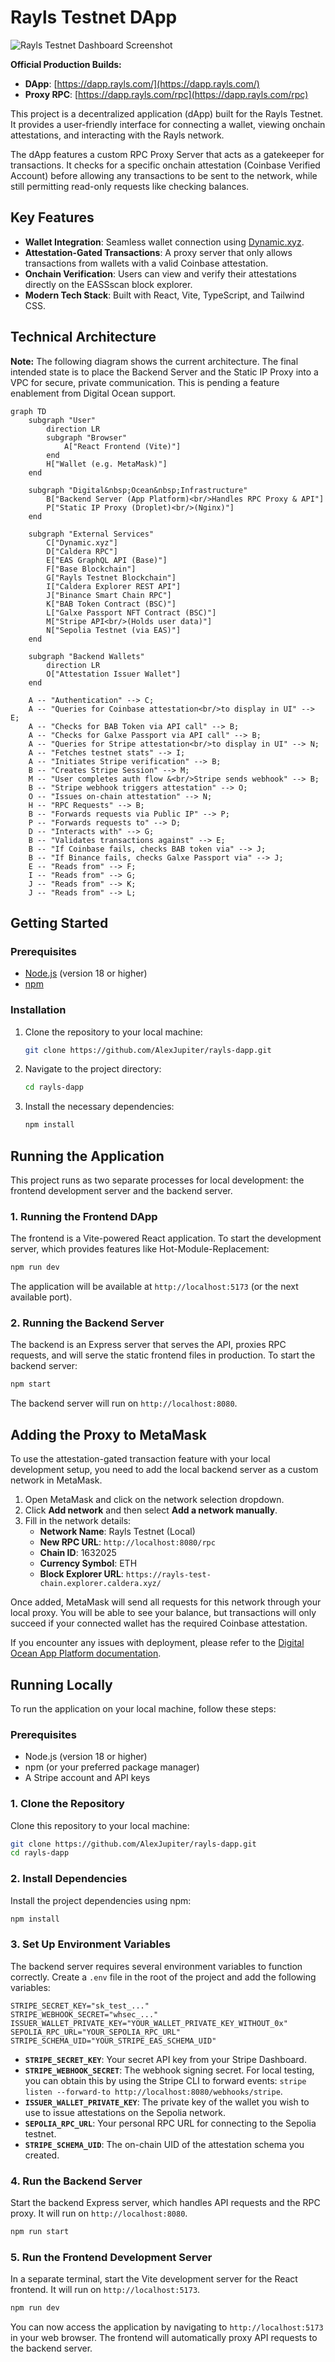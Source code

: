 # Rayls Testnet DApp

![Rayls Testnet Dashboard Screenshot](public/dashboardscreenshotwithglax.png)

**Official Production Builds:**
- **DApp**: [https://dapp.rayls.com/](https://dapp.rayls.com/)
- **Proxy RPC**: [https://dapp.rayls.com/rpc](https://dapp.rayls.com/rpc)

This project is a decentralized application (dApp) built for the Rayls Testnet. It provides a user-friendly interface for connecting a wallet, viewing onchain attestations, and interacting with the Rayls network.

The dApp features a custom RPC Proxy Server that acts as a gatekeeper for transactions. It checks for a specific onchain attestation (Coinbase Verified Account) before allowing any transactions to be sent to the network, while still permitting read-only requests like checking balances.

## Key Features

- **Wallet Integration**: Seamless wallet connection using [Dynamic.xyz](https://www.dynamic.xyz/).
- **Attestation-Gated Transactions**: A proxy server that only allows transactions from wallets with a valid Coinbase attestation.
- **Onchain Verification**: Users can view and verify their attestations directly on the EASSscan block explorer.
- **Modern Tech Stack**: Built with React, Vite, TypeScript, and Tailwind CSS.

## Technical Architecture

**Note:** The following diagram shows the current architecture. The final intended state is to place the Backend Server and the Static IP Proxy into a VPC for secure, private communication. This is pending a feature enablement from Digital Ocean support.

```mermaid
graph TD
    subgraph "User"
        direction LR
        subgraph "Browser"
            A["React Frontend (Vite)"]
        end
        H["Wallet (e.g. MetaMask)"]
    end

    subgraph "Digital&nbsp;Ocean&nbsp;Infrastructure"
        B["Backend Server (App Platform)<br/>Handles RPC Proxy & API"]
        P["Static IP Proxy (Droplet)<br/>(Nginx)"]
    end

    subgraph "External Services"
        C["Dynamic.xyz"]
        D["Caldera RPC"]
        E["EAS GraphQL API (Base)"]
        F["Base Blockchain"]
        G["Rayls Testnet Blockchain"]
        I["Caldera Explorer REST API"]
        J["Binance Smart Chain RPC"]
        K["BAB Token Contract (BSC)"]
        L["Galxe Passport NFT Contract (BSC)"]
        M["Stripe API<br/>(Holds user data)"]
        N["Sepolia Testnet (via EAS)"]
    end

    subgraph "Backend Wallets"
        direction LR
        O["Attestation Issuer Wallet"]
    end

    A -- "Authentication" --> C;
    A -- "Queries for Coinbase attestation<br/>to display in UI" --> E;
    A -- "Checks for BAB Token via API call" --> B;
    A -- "Checks for Galxe Passport via API call" --> B;
    A -- "Queries for Stripe attestation<br/>to display in UI" --> N;
    A -- "Fetches testnet stats" --> I;
    A -- "Initiates Stripe verification" --> B;
    B -- "Creates Stripe Session" --> M;
    M -- "User completes auth flow &<br/>Stripe sends webhook" --> B;
    B -- "Stripe webhook triggers attestation" --> O;
    O -- "Issues on-chain attestation" --> N;
    H -- "RPC Requests" --> B;
    B -- "Forwards requests via Public IP" --> P;
    P -- "Forwards requests to" --> D;
    D -- "Interacts with" --> G;
    B -- "Validates transactions against" --> E;
    B -- "If Coinbase fails, checks BAB token via" --> J;
    B -- "If Binance fails, checks Galxe Passport via" --> J;
    E -- "Reads from" --> F;
    I -- "Reads from" --> G;
    J -- "Reads from" --> K;
    J -- "Reads from" --> L;
```

## Getting Started

### Prerequisites

- [Node.js](https://nodejs.org/) (version 18 or higher)
- [npm](https://www.npmjs.com/)

### Installation

1.  Clone the repository to your local machine:
    ```bash
    git clone https://github.com/AlexJupiter/rayls-dapp.git
    ```

2.  Navigate to the project directory:
    ```bash
    cd rayls-dapp
    ```

3.  Install the necessary dependencies:
    ```bash
    npm install
    ```

## Running the Application

This project runs as two separate processes for local development: the frontend development server and the backend server.

### 1. Running the Frontend DApp

The frontend is a Vite-powered React application. To start the development server, which provides features like Hot-Module-Replacement:

```bash
npm run dev
```

The application will be available at `http://localhost:5173` (or the next available port).

### 2. Running the Backend Server

The backend is an Express server that serves the API, proxies RPC requests, and will serve the static frontend files in production. To start the backend server:

```bash
npm start
```

The backend server will run on `http://localhost:8080`.

## Adding the Proxy to MetaMask

To use the attestation-gated transaction feature with your local development setup, you need to add the local backend server as a custom network in MetaMask.

1.  Open MetaMask and click on the network selection dropdown.
2.  Click **Add network** and then select **Add a network manually**.
3.  Fill in the network details:
    *   **Network Name**: Rayls Testnet (Local)
    *   **New RPC URL**: `http://localhost:8080/rpc`
    *   **Chain ID**: 1632025
    *   **Currency Symbol**: ETH
    *   **Block Explorer URL**: `https://rayls-test-chain.explorer.caldera.xyz/`

Once added, MetaMask will send all requests for this network through your local proxy. You will be able to see your balance, but transactions will only succeed if your connected wallet has the required Coinbase attestation.

If you encounter any issues with deployment, please refer to the [Digital Ocean App Platform documentation](https://docs.digitalocean.com/products/app-platform/).

## Running Locally

To run the application on your local machine, follow these steps:

### Prerequisites

- Node.js (version 18 or higher)
- npm (or your preferred package manager)
- A Stripe account and API keys

### 1. Clone the Repository

Clone this repository to your local machine:

```bash
git clone https://github.com/AlexJupiter/rayls-dapp.git
cd rayls-dapp
```

### 2. Install Dependencies

Install the project dependencies using npm:

```bash
npm install
```

### 3. Set Up Environment Variables

The backend server requires several environment variables to function correctly. Create a `.env` file in the root of the project and add the following variables:

```
STRIPE_SECRET_KEY="sk_test_..."
STRIPE_WEBHOOK_SECRET="whsec_..."
ISSUER_WALLET_PRIVATE_KEY="YOUR_WALLET_PRIVATE_KEY_WITHOUT_0x"
SEPOLIA_RPC_URL="YOUR_SEPOLIA_RPC_URL"
STRIPE_SCHEMA_UID="YOUR_STRIPE_EAS_SCHEMA_UID"
```

- **`STRIPE_SECRET_KEY`**: Your secret API key from your Stripe Dashboard.
- **`STRIPE_WEBHOOK_SECRET`**: The webhook signing secret. For local testing, you can obtain this by using the Stripe CLI to forward events: `stripe listen --forward-to http://localhost:8080/webhooks/stripe`.
- **`ISSUER_WALLET_PRIVATE_KEY`**: The private key of the wallet you wish to use to issue attestations on the Sepolia network.
- **`SEPOLIA_RPC_URL`**: Your personal RPC URL for connecting to the Sepolia testnet.
- **`STRIPE_SCHEMA_UID`**: The on-chain UID of the attestation schema you created.

### 4. Run the Backend Server

Start the backend Express server, which handles API requests and the RPC proxy. It will run on `http://localhost:8080`.

```bash
npm run start
```

### 5. Run the Frontend Development Server

In a separate terminal, start the Vite development server for the React frontend. It will run on `http://localhost:5173`.

```bash
npm run dev
```

You can now access the application by navigating to `http://localhost:5173` in your web browser. The frontend will automatically proxy API requests to the backend server.
